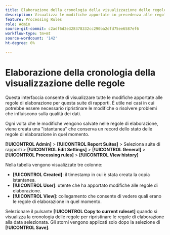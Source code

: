 ```yaml
---
title: Elaborazione della cronologia della visualizzazione delle regole
description: Visualizza le modifiche apportate in precedenza alle regole di elaborazione.
feature: Processing Rules
role: Admin
source-git-commit: c2adf6d2e328378332cc290ba2dfd75ee6587ef6
workflow-type: tm+mt
source-wordcount: '142'
ht-degree: 0%

---
```


# Elaborazione della cronologia della visualizzazione delle regole

Questa interfaccia consente di visualizzare tutte le modifiche apportate alle regole di elaborazione per questa suite di rapporti. È utile nei casi in cui potrebbe essere necessario ripristinare le modifiche o risolvere problemi che influiscono sulla qualità dei dati.

Ogni volta che le modifiche vengono salvate nelle regole di elaborazione, viene creata una &quot;istantanea&quot; che conserva un record dello stato delle regole di elaborazione in quel momento.

**[!UICONTROL Admin]** > **[!UICONTROL Report Suites]** > Seleziona suite di rapporti > **[!UICONTROL Edit Settings]** > **[!UICONTROL General]** > **[!UICONTROL Processing rules]** > **[!UICONTROL View history]**

Nella tabella vengono visualizzate tre colonne:

* **[!UICONTROL Created]**: il timestamp in cui è stata creata la copia istantanea.
* **[!UICONTROL User]**: utente che ha apportato modifiche alle regole di elaborazione.
* **[!UICONTROL View]**: collegamento che consente di vedere quali erano le regole di elaborazione in quel momento.

Selezionare il pulsante **[!UICONTROL Copy to current ruleset]** quando si visualizza la cronologia delle regole per ripristinare le regole di elaborazione alla data selezionata. Gli storni vengono applicati solo dopo la selezione di **[!UICONTROL Save]**.
